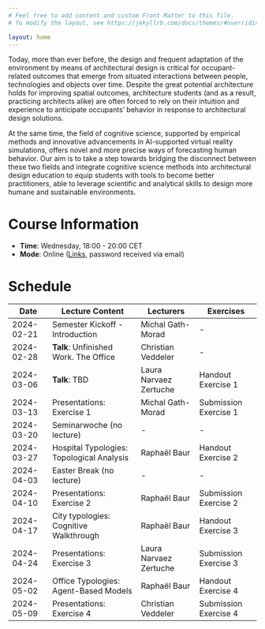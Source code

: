 ```yaml
---
# Feel free to add content and custom Front Matter to this file.
# To modify the layout, see https://jekyllrb.com/docs/themes/#overriding-theme-defaults

layout: home
---
```


Today, more than ever before, the design and frequent adaptation of the environment by means of architectural design is critical for occupant-related outcomes that emerge from situated interactions between people, technologies and objects over time. Despite the great potential architecture holds for improving spatial outcomes, architecture students (and as a result, practicing architects alike) are often forced to rely on their intuition and experience to anticipate occupants’ behavior in response to architectural design solutions.

At the same time, the field of cognitive science, supported by empirical methods and innovative advancements in AI-supported virtual reality simulations, offers novel and more precise ways of forecasting human behavior. Our aim is to take a step towards bridging the disconnect between these two fields and integrate cognitive science methods into architectural design education to equip students with tools to become better practitioners, able to leverage scientific and analytical skills to design more humane and sustainable environments.

# Course Information

- **Time**: Wednesday, 18:00 - 20:00 CET
- **Mode**: Online ([Links](https://polybox.ethz.ch/index.php/s/LB7isoDh6BXfCu1), password received via email)

# Schedule

| Date       | Lecture Content | Lecturers | Exercises |
|------------|-----------------|-----------|-----------|
| 2024-02-21 | Semester Kickoff - Introduction | Michal Gath-Morad | - |
| 2024-02-28 | **Talk**: Unfinished Work. The Office | Christian Veddeler | - |
| 2024-03-06 | **Talk**: TBD | Laura Narvaez Zertuche | Handout Exercise 1 |
| 2024-03-13 | Presentations: Exercise 1 | Michal Gath-Morad | Submission Exercise 1 |
| 2024-03-20 | Seminarwoche (no lecture) | - | - |
| 2024-03-27 | Hospital Typologies: Topological Analysis | Raphaël Baur | Handout Exercise 2 |
| 2024-04-03 | Easter Break (no lecture) | - | - |
| 2024-04-10 | Presentations: Exercise 2 | Raphaël Baur | Submission Exercise 2 |
| 2024-04-17 | City typologies: Cognitive Walkthrough | Raphaël Baur | Handout Exercise 3 |
| 2024-04-24 | Presentations: Exercise 3 | Laura Narvaez Zertuche | Submission Exercise 3 |
| 2024-05-02 | Office Typologies: Agent-Based Models | Raphaël Baur | Handout Exercise 4 |
| 2024-05-09 | Presentations: Exercise 4 | Christian Veddeler | Submission Exercise 4 |

